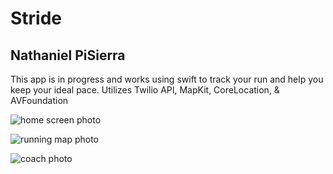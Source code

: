 # Stride 
## Nathaniel PiSierra

This app is in progress and works using swift to track your run and help you keep your ideal pace.
Utilizes Twilio API,  MapKit, CoreLocation, & AVFoundation


![home screen photo](http://static1.squarespace.com/static/5644f021e4b0d6ca7d80c624/5740e0994c2f8522317b40f9/5740e099044262df6d7f55f3/1463869596526/Simulator+Screen+Shot+May+1%2C+2016%2C+10.33.11+AM.png?format=500w)

![running map photo](http://static1.squarespace.com/static/5644f021e4b0d6ca7d80c624/5740e0994c2f8522317b40f9/5740e0993c44d80a9c301df5/1463869597340/Simulator+Screen+Shot+May+1%2C+2016%2C+10.33.49+AM.png?format=500w)

![coach photo](http://static1.squarespace.com/static/5644f021e4b0d6ca7d80c624/5740e0994c2f8522317b40f9/5740e09a3c44d80a9c301e0b/1463869597174/Simulator+Screen+Shot+May+2%2C+2016%2C+11.09.58+AM.png?format=500w)







